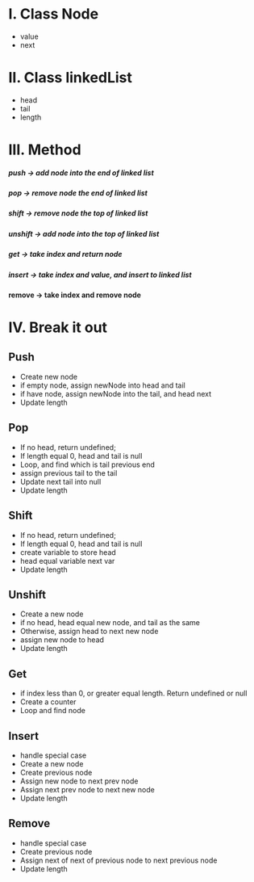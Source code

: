 # I. Class Node

- value
- next

# II. Class linkedList

- head
- tail
- length

# III. Method

##### push -> add node into the end of linked list

##### pop -> remove node the end of linked list

##### shift -> remove node the top of linked list

##### unshift -> add node into the top of linked list

##### get -> take index and return node

##### insert -> take index and value, and insert to linked list

#### remove -> take index and remove node

# IV. Break it out

## Push

- Create new node
- if empty node, assign newNode into head and tail
- if have node, assign newNode into the tail, and head next
- Update length

## Pop

- If no head, return undefined;
- If length equal 0, head and tail is null
- Loop, and find which is tail previous end
- assign previous tail to the tail
- Update next tail into null
- Update length

## Shift

- If no head, return undefined;
- If length equal 0, head and tail is null
- create variable to store head
- head equal variable next var
- Update length

## Unshift

- Create a new node
- if no head, head equal new node, and tail as the same
- Otherwise, assign head to next new node
- assign new node to head
- Update length

## Get

- if index less than 0, or greater equal length. Return undefined or null
- Create a counter
- Loop and find node

## Insert

- handle special case
- Create a new node
- Create previous node
- Assign new node to next prev node
- Assign next prev node to next new node
- Update length

## Remove

- handle special case
- Create previous node
- Assign next of next of previous node to next previous node
- Update length
